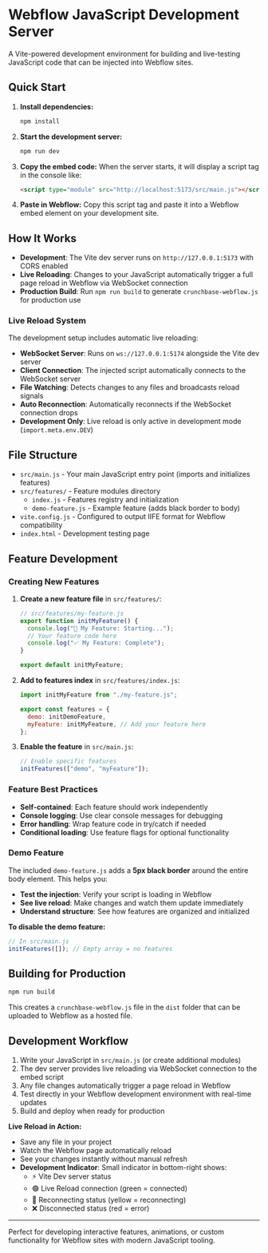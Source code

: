# Webflow JavaScript Development Server

A Vite-powered development environment for building and live-testing JavaScript code that can be injected into Webflow sites.

## Quick Start

1. **Install dependencies:**

   ```bash
   npm install
   ```

2. **Start the development server:**

   ```bash
   npm run dev
   ```

3. **Copy the embed code:**
   When the server starts, it will display a script tag in the console like:

   ```html
   <script type="module" src="http://localhost:5173/src/main.js"></script>
   ```

4. **Paste in Webflow:**
   Copy this script tag and paste it into a Webflow embed element on your development site.

## How It Works

- **Development**: The Vite dev server runs on `http://127.0.0.1:5173` with CORS enabled
- **Live Reloading**: Changes to your JavaScript automatically trigger a full page reload in Webflow via WebSocket connection
- **Production Build**: Run `npm run build` to generate `crunchbase-webflow.js` for production use

### Live Reload System

The development setup includes automatic live reloading:

- **WebSocket Server**: Runs on `ws://127.0.0.1:5174` alongside the Vite dev server
- **Client Connection**: The injected script automatically connects to the WebSocket server
- **File Watching**: Detects changes to any files and broadcasts reload signals
- **Auto Reconnection**: Automatically reconnects if the WebSocket connection drops
- **Development Only**: Live reload is only active in development mode (`import.meta.env.DEV`)

## File Structure

- `src/main.js` - Your main JavaScript entry point (imports and initializes features)
- `src/features/` - Feature modules directory
  - `index.js` - Features registry and initialization
  - `demo-feature.js` - Example feature (adds black border to body)
- `vite.config.js` - Configured to output IIFE format for Webflow compatibility
- `index.html` - Development testing page

## Feature Development

### Creating New Features

1. **Create a new feature file** in `src/features/`:

   ```javascript
   // src/features/my-feature.js
   export function initMyFeature() {
     console.log("🚀 My Feature: Starting...");
     // Your feature code here
     console.log("✅ My Feature: Complete");
   }

   export default initMyFeature;
   ```

2. **Add to features index** in `src/features/index.js`:

   ```javascript
   import initMyFeature from "./my-feature.js";

   export const features = {
     demo: initDemoFeature,
     myFeature: initMyFeature, // Add your feature here
   };
   ```

3. **Enable the feature** in `src/main.js`:
   ```javascript
   // Enable specific features
   initFeatures(["demo", "myFeature"]);
   ```

### Feature Best Practices

- **Self-contained**: Each feature should work independently
- **Console logging**: Use clear console messages for debugging
- **Error handling**: Wrap feature code in try/catch if needed
- **Conditional loading**: Use feature flags for optional functionality

### Demo Feature

The included `demo-feature.js` adds a **5px black border** around the entire body element. This helps you:

- **Test the injection**: Verify your script is loading in Webflow
- **See live reload**: Make changes and watch them update immediately
- **Understand structure**: See how features are organized and initialized

**To disable the demo feature:**

```javascript
// In src/main.js
initFeatures([]); // Empty array = no features
```

## Building for Production

```bash
npm run build
```

This creates a `crunchbase-webflow.js` file in the `dist` folder that can be uploaded to Webflow as a hosted file.

## Development Workflow

1. Write your JavaScript in `src/main.js` (or create additional modules)
2. The dev server provides live reloading via WebSocket connection to the embed script
3. Any file changes automatically trigger a page reload in Webflow
4. Test directly in your Webflow development environment with real-time updates
5. Build and deploy when ready for production

**Live Reload in Action:**

- Save any file in your project
- Watch the Webflow page automatically reload
- See your changes instantly without manual refresh
- **Development Indicator**: Small indicator in bottom-right shows:
  - ⚡ Vite Dev server status
  - 🟢 Live Reload connection (green = connected)
  - 🔄 Reconnecting status (yellow = reconnecting)
  - ❌ Disconnected status (red = error)

---

Perfect for developing interactive features, animations, or custom functionality for Webflow sites with modern JavaScript tooling.
